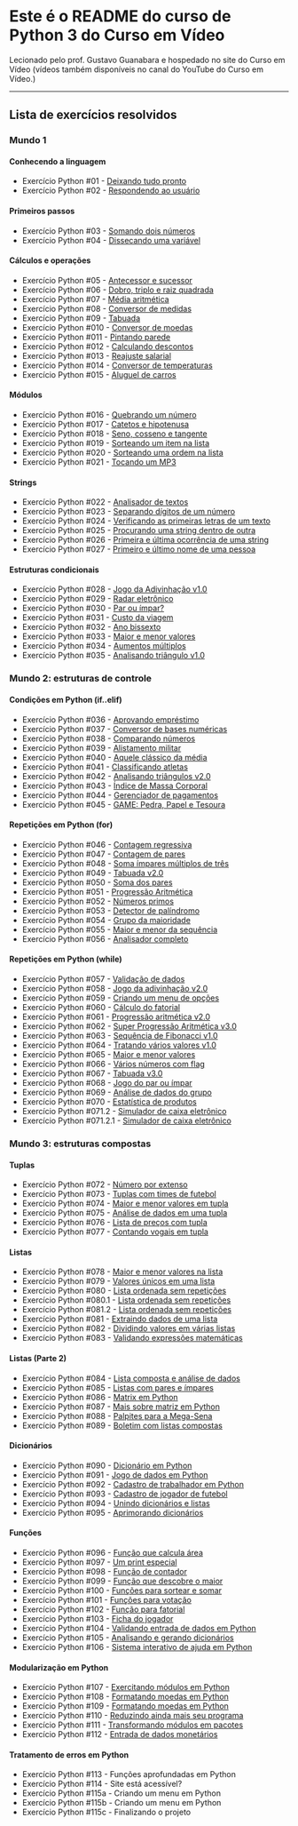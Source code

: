 
# Este é o README do curso de Python 3 do Curso em Vídeo

Lecionado pelo prof. Gustavo Guanabara e hospedado no site do Curso em Vídeo (vídeos também disponíveis no canal do YouTube do Curso em Vídeo.)

---

## Lista de exercícios resolvidos

### Mundo 1

#### Conhecendo a linguagem

- Exercício Python #01 - [Deixando tudo pronto](https://github.com/guiemi-learning-center/curso-python-gustavo-guanabara/blob/master/mundo_1/Aula_1_a_5_Conhecendo_a_Linguagem/desafio_1.py)
- Exercício Python #02 - [Respondendo ao usuário](https://github.com/guiemi-learning-center/curso-python-gustavo-guanabara/blob/master/mundo_1/Aula_1_a_5_Conhecendo_a_Linguagem/desafio_2.py)

#### Primeiros passos

- Exercício Python #03 - [Somando dois números](https://github.com/guiemi-learning-center/curso-python-gustavo-guanabara/blob/master/mundo_1/Aula_1_a_5_Conhecendo_a_Linguagem/desafio_3.py)
- Exercício Python #04 - [Dissecando uma variável](https://github.com/guiemi-learning-center/curso-python-gustavo-guanabara/blob/master/mundo_1/Aula_6_Primeiros_Passos/desafio_4.py)

#### Cálculos e operações

- Exercício Python #05 - [Antecessor e sucessor](https://github.com/guiemi-learning-center/curso-python-gustavo-guanabara/blob/master/mundo_1/Aula_7_Calculos_e_Operacoes/desafio_5.py)
- Exercício Python #06 - [Dobro, triplo e raiz quadrada](https://github.com/guiemi-learning-center/curso-python-gustavo-guanabara/blob/master/mundo_1/Aula_7_Calculos_e_Operacoes/desafio_6.py)
- Exercício Python #07 - [Média aritmética](https://github.com/guiemi-learning-center/curso-python-gustavo-guanabara/blob/master/mundo_1/Aula_7_Calculos_e_Operacoes/desafio_7.py)
- Exercício Python #08 - [Conversor de medidas](https://github.com/guiemi-learning-center/curso-python-gustavo-guanabara/blob/master/mundo_1/Aula_7_Calculos_e_Operacoes/desafio_8.py)
- Exercício Python #09 - [Tabuada](https://github.com/guiemi-learning-center/curso-python-gustavo-guanabara/blob/master/mundo_1/Aula_7_Calculos_e_Operacoes/desafio_9.py)
- Exercício Python #010 - [Conversor de moedas](https://github.com/guiemi-learning-center/curso-python-gustavo-guanabara/blob/master/mundo_1/Aula_7_Calculos_e_Operacoes/desafio_10.py)
- Exercício Python #011 - [Pintando parede](https://github.com/guiemi-learning-center/curso-python-gustavo-guanabara/blob/master/mundo_1/Aula_7_Calculos_e_Operacoes/desafio_11.py)
- Exercício Python #012 - [Calculando descontos](https://github.com/guiemi-learning-center/curso-python-gustavo-guanabara/blob/master/mundo_1/Aula_7_Calculos_e_Operacoes/desafio_12.py)
- Exercício Python #013 - [Reajuste salarial](https://github.com/guiemi-learning-center/curso-python-gustavo-guanabara/blob/master/mundo_1/Aula_7_Calculos_e_Operacoes/desafio_13.py)
- Exercício Python #014 - [Conversor de temperaturas](https://github.com/guiemi-learning-center/curso-python-gustavo-guanabara/blob/master/mundo_1/Aula_7_Calculos_e_Operacoes/desafio_14.py)
- Exercício Python #015 - [Aluguel de carros](https://github.com/guiemi-learning-center/curso-python-gustavo-guanabara/blob/master/mundo_1/Aula_7_Calculos_e_Operacoes/desafio_15.py)

#### Módulos

- Exercício Python #016 - [Quebrando um número](https://github.com/guiemi-learning-center/curso-python-gustavo-guanabara/blob/master/mundo_1/Aula_8_Modulos/desafio_16.py)
- Exercício Python #017 - [Catetos e hipotenusa](https://github.com/guiemi-learning-center/curso-python-gustavo-guanabara/blob/master/mundo_1/Aula_8_Modulos/desafio_17.py)
- Exercício Python #018 - [Seno, cosseno e tangente](https://github.com/guiemi-learning-center/curso-python-gustavo-guanabara/blob/master/mundo_1/Aula_8_Modulos/desafio_18.py)
- Exercício Python #019 - [Sorteando um item na lista](https://github.com/guiemi-learning-center/curso-python-gustavo-guanabara/blob/master/mundo_1/Aula_8_Modulos/desafio_19.py)
- Exercício Python #020 - [Sorteando uma ordem na lista](https://github.com/guiemi-learning-center/curso-python-gustavo-guanabara/blob/master/mundo_1/Aula_8_Modulos/desafio_20.py)
- Exercício Python #021 - [Tocando um MP3](https://github.com/guiemi-learning-center/curso-python-gustavo-guanabara/blob/master/mundo_1/Aula_8_Modulos/desafio_21.py)

#### Strings

- Exercício Python #022 - [Analisador de textos](https://github.com/guiemi-learning-center/curso-python-gustavo-guanabara/blob/master/mundo_1/Aula_9_Strings/desafio_22.py)
- Exercício Python #023 - [Separando dígitos de um número](https://github.com/guiemi-learning-center/curso-python-gustavo-guanabara/blob/master/mundo_1/Aula_9_Strings/desafio_23.py)
- Exercício Python #024 - [Verificando as primeiras letras de um texto](https://github.com/guiemi-learning-center/curso-python-gustavo-guanabara/blob/master/mundo_1/Aula_9_Strings/desafio_24.py)
- Exercício Python #025 - [Procurando uma string dentro de outra](https://github.com/guiemi-learning-center/curso-python-gustavo-guanabara/blob/master/mundo_1/Aula_9_Strings/desafio_25.py)
- Exercício Python #026 - [Primeira e última ocorrência de uma string](https://github.com/guiemi-learning-center/curso-python-gustavo-guanabara/blob/master/mundo_1/Aula_9_Strings/desafio_26.py)
- Exercício Python #027 - [Primeiro e último nome de uma pessoa](https://github.com/guiemi-learning-center/curso-python-gustavo-guanabara/blob/master/mundo_1/Aula_9_Strings/desafio_27.py)

#### Estruturas condicionais

- Exercício Python #028 - [Jogo da Adivinhação v1.0](https://github.com/guiemi-learning-center/curso-python-gustavo-guanabara/blob/master/mundo_1/Aula_10_Estruturas_Condicionais/desafio_28.py)
- Exercício Python #029 - [Radar eletrônico](https://github.com/guiemi-learning-center/curso-python-gustavo-guanabara/blob/master/mundo_1/Aula_10_Estruturas_Condicionais/desafio_29.py)
- Exercício Python #030 - [Par ou ímpar?](https://github.com/guiemi-learning-center/curso-python-gustavo-guanabara/blob/master/mundo_1/Aula_10_Estruturas_Condicionais/desafio_30.py)
- Exercício Python #031 - [Custo da viagem](https://github.com/guiemi-learning-center/curso-python-gustavo-guanabara/blob/master/mundo_1/Aula_10_Estruturas_Condicionais/desafio_31.py)
- Exercício Python #032 - [Ano bissexto](https://github.com/guiemi-learning-center/curso-python-gustavo-guanabara/blob/master/mundo_1/Aula_10_Estruturas_Condicionais/desafio_32.py)
- Exercício Python #033 - [Maior e menor valores](https://github.com/guiemi-learning-center/curso-python-gustavo-guanabara/blob/master/mundo_1/Aula_10_Estruturas_Condicionais/desafio_33.py)
- Exercício Python #034 - [Aumentos múltiplos](https://github.com/guiemi-learning-center/curso-python-gustavo-guanabara/blob/master/mundo_1/Aula_10_Estruturas_Condicionais/desafio_34.py)
- Exercício Python #035 - [Analisando triângulo v1.0](https://github.com/guiemi-learning-center/curso-python-gustavo-guanabara/blob/master/mundo_1/Aula_10_Estruturas_Condicionais/desafio_35.py)

### Mundo 2: estruturas de controle

#### Condições em Python (if..elif)

- Exercício Python #036 - [Aprovando empréstimo](https://github.com/guiemi-learning-center/curso-python-gustavo-guanabara/blob/master/mundo_2/aula_12/desafio_36.py)
- Exercício Python #037 - [Conversor de bases numéricas](https://github.com/guiemi-learning-center/curso-python-gustavo-guanabara/blob/master/mundo_2/aula_12/desafio_37.py)
- Exercício Python #038 - [Comparando números](https://github.com/guiemi-learning-center/curso-python-gustavo-guanabara/blob/master/mundo_2/aula_12/desafio_38.py)
- Exercício Python #039 - [Alistamento militar](https://github.com/guiemi-learning-center/curso-python-gustavo-guanabara/blob/master/mundo_2/aula_12/desafio_39.py)
- Exercício Python #040 - [Aquele clássico da média](https://github.com/guiemi-learning-center/curso-python-gustavo-guanabara/blob/master/mundo_2/aula_12/desafio_40.py)
- Exercício Python #041 - [Classificando atletas](https://github.com/guiemi-learning-center/curso-python-gustavo-guanabara/blob/master/mundo_2/aula_12/desafio_41.py)
- Exercício Python #042 - [Analisando triângulos v2.0](https://github.com/guiemi-learning-center/curso-python-gustavo-guanabara/blob/master/mundo_2/aula_12/desafio_42.py)
- Exercício Python #043 - [Índice de Massa Corporal](https://github.com/guiemi-learning-center/curso-python-gustavo-guanabara/blob/master/mundo_2/aula_12/desafio_43.py)
- Exercício Python #044 - [Gerenciador de pagamentos](https://github.com/guiemi-learning-center/curso-python-gustavo-guanabara/blob/master/mundo_2/aula_12/desafio_44.py)
- Exercício Python #045 - [GAME: Pedra, Papel e Tesoura](https://github.com/guiemi-learning-center/curso-python-gustavo-guanabara/blob/master/mundo_2/aula_12/desafio_45.py)

#### Repetições em Python (for)

- Exercício Python #046 - [Contagem regressiva](https://github.com/guiemi-learning-center/curso-python-gustavo-guanabara/blob/master/mundo_2/aula_13/desafio_46.py)
- Exercício Python #047 - [Contagem de pares](https://github.com/guiemi-learning-center/curso-python-gustavo-guanabara/blob/master/mundo_2/aula_13/desafio_47.py)
- Exercício Python #048 - [Soma ímpares múltiplos de três](https://github.com/guiemi-learning-center/curso-python-gustavo-guanabara/blob/master/mundo_2/aula_13/desafio_48.py)
- Exercício Python #049 - [Tabuada v2.0](https://github.com/guiemi-learning-center/curso-python-gustavo-guanabara/blob/master/mundo_2/aula_13/desafio_49.py)
- Exercício Python #050 - [Soma dos pares](https://github.com/guiemi-learning-center/curso-python-gustavo-guanabara/blob/master/mundo_2/aula_13/desafio_50.py)
- Exercício Python #051 - [Progressão Aritmética](https://github.com/guiemi-learning-center/curso-python-gustavo-guanabara/blob/master/mundo_2/aula_13/desafio_51.py)
- Exercício Python #052 - [Números primos](https://github.com/guiemi-learning-center/curso-python-gustavo-guanabara/blob/master/mundo_2/aula_13/desafio_52.py)
- Exercício Python #053 - [Detector de palíndromo](https://github.com/guiemi-learning-center/curso-python-gustavo-guanabara/blob/master/mundo_2/aula_13/desafio_53.py)
- Exercício Python #054 - [Grupo da maioridade](https://github.com/guiemi-learning-center/curso-python-gustavo-guanabara/blob/master/mundo_2/aula_13/desafio_54.py)
- Exercício Python #055 - [Maior e menor da sequência](https://github.com/guiemi-learning-center/curso-python-gustavo-guanabara/blob/master/mundo_2/aula_13/desafio_55.py)
- Exercício Python #056 - [Analisador completo](https://github.com/guiemi-learning-center/curso-python-gustavo-guanabara/blob/master/mundo_2/aula_13/desafio_56.py)

#### Repetições em Python (while)

- Exercício Python #057 - [Validação de dados](https://github.com/guiemi-learning-center/curso-python-gustavo-guanabara/blob/master/mundo_2/aula_14/desafio_57.py)
- Exercício Python #058 - [Jogo da adivinhação v2.0](https://github.com/guiemi-learning-center/curso-python-gustavo-guanabara/blob/master/mundo_2/aula_14/desafio_58.py)
- Exercício Python #059 - [Criando um menu de opções](https://github.com/guiemi-learning-center/curso-python-gustavo-guanabara/blob/master/mundo_2/aula_14/desafio_59.py)
- Exercício Python #060 - [Cálculo do fatorial](https://github.com/guiemi-learning-center/curso-python-gustavo-guanabara/blob/master/mundo_2/aula_14/desafio_60.py)
- Exercício Python #061 - [Progressão aritmética v2.0](https://github.com/guiemi-learning-center/curso-python-gustavo-guanabara/blob/master/mundo_2/aula_14/desafio_61.py)
- Exercício Python #062 - [Super Progressão Aritmética v3.0](https://github.com/guiemi-learning-center/curso-python-gustavo-guanabara/blob/master/mundo_2/aula_14/desafio_62.py)
- Exercício Python #063 - [Sequência de Fibonacci v1.0](https://github.com/guiemi-learning-center/curso-python-gustavo-guanabara/blob/master/mundo_2/aula_14/desafio_63.py)
- Exercício Python #064 - [Tratando vários valores v1.0](https://github.com/guiemi-learning-center/curso-python-gustavo-guanabara/blob/master/mundo_2/aula_14/desafio_64.py)
- Exercício Python #065 - [Maior e menor valores](https://github.com/guiemi-learning-center/curso-python-gustavo-guanabara/blob/master/mundo_2/aula_14/desafio_65.py)
- Exercício Python #066 - [Vários números com flag](https://github.com/guiemi-learning-center/curso-python-gustavo-guanabara/blob/master/mundo_2/aula_15/desafio_66.py)
- Exercício Python #067 - [Tabuada v3.0](https://github.com/guiemi-learning-center/curso-python-gustavo-guanabara/blob/master/mundo_2/aula_15/desafio_67.py)
- Exercício Python #068 - [Jogo do par ou ímpar](https://github.com/guiemi-learning-center/curso-python-gustavo-guanabara/blob/master/mundo_2/aula_15/desafio_68.1.py)
- Exercício Python #069 - [Análise de dados do grupo](https://github.com/guiemi-learning-center/curso-python-gustavo-guanabara/blob/master/mundo_2/aula_15/desafio_69.py)
- Exercício Python #070 - [Estatística de produtos](https://github.com/guiemi-learning-center/curso-python-gustavo-guanabara/blob/master/mundo_2/aula_15/desafio_70.py)
- Exercício Python #071.2 - [Simulador de caixa eletrônico](https://github.com/guiemi-learning-center/curso-python-gustavo-guanabara/blob/master/mundo_2/aula_15/desafio_71.2.py)
- Exercício Python #071.2.1 - [Simulador de caixa eletrônico](https://github.com/guiemi-learning-center/curso-python-gustavo-guanabara/blob/master/mundo_2/aula_15/desafio_71.2.1.py)

### Mundo 3: estruturas compostas

#### Tuplas

- Exercício Python #072 - [Número por extenso](https://github.com/guiemi-learning-center/curso-python-gustavo-guanabara/blob/master/mundo_3/aula_16/desafio_72.py)
- Exercício Python #073 - [Tuplas com times de futebol](https://github.com/guiemi-learning-center/curso-python-gustavo-guanabara/blob/master/mundo_3/aula_16/desafio_73.py)
- Exercício Python #074 - [Maior e menor valores em tupla](https://github.com/guiemi-learning-center/curso-python-gustavo-guanabara/blob/master/mundo_3/aula_16/desafio_74.py)
- Exercício Python #075 - [Análise de dados em uma tupla](https://github.com/guiemi-learning-center/curso-python-gustavo-guanabara/blob/master/mundo_3/aula_16/desafio_75.py)
- Exercício Python #076 - [Lista de preços com tupla](https://github.com/guiemi-learning-center/curso-python-gustavo-guanabara/blob/master/mundo_3/aula_16/desafio_76.py)
- Exercício Python #077 - [Contando vogais em tupla](https://github.com/guiemi-learning-center/curso-python-gustavo-guanabara/blob/master/mundo_3/aula_16/desafio_77.py)

#### Listas

- Exercício Python #078 - [Maior e menor valores na lista](https://github.com/guiemi-learning-center/curso-python-gustavo-guanabara/blob/master/mundo_3/aula_17/desafio_78.py)
- Exercício Python #079 - [Valores únicos em uma lista](https://github.com/guiemi-learning-center/curso-python-gustavo-guanabara/blob/master/mundo_3/aula_17/desafio_79.py)
- Exercício Python #080 - [Lista ordenada sem repetições](https://github.com/guiemi-learning-center/curso-python-gustavo-guanabara/blob/master/mundo_3/aula_17/desafio_80.py)
- Exercício Python #080.1 - [Lista ordenada sem repetições](https://github.com/guiemi-learning-center/curso-python-gustavo-guanabara/blob/master/mundo_3/aula_17/desafio_80.1.py)
- Exercício Python #081.2 - [Lista ordenada sem repetições](https://github.com/guiemi-learning-center/curso-python-gustavo-guanabara/blob/master/mundo_3/aula_17/desafio_80.2.py)
- Exercício Python #081 - [Extraindo dados de uma lista](https://github.com/guiemi-learning-center/curso-python-gustavo-guanabara/blob/master/mundo_3/aula_17/desafio_81.py)
- Exercício Python #082 - [Dividindo valores em várias listas](https://github.com/guiemi-learning-center/curso-python-gustavo-guanabara/blob/master/mundo_3/aula_17/desafio_82.py)
- Exercício Python #083 - [Validando expressões matemáticas](https://github.com/guiemi-learning-center/curso-python-gustavo-guanabara/blob/master/mundo_3/aula_17/desafio_83.py)

#### Listas (Parte 2)

- Exercício Python #084 - [Lista composta e análise de dados](https://github.com/guiemi-learning-center/curso-python-gustavo-guanabara/blob/master/mundo_3/aula_18/desafio_84.py)
- Exercício Python #085 - [Listas com pares e ímpares](https://github.com/guiemi-learning-center/curso-python-gustavo-guanabara/blob/master/mundo_3/aula_18/desafio_85.py)
- Exercício Python #086 - [Matrix em Python](https://github.com/guiemi-learning-center/curso-python-gustavo-guanabara/blob/master/mundo_3/aula_18/desafio_86.py)
- Exercício Python #087 - [Mais sobre matriz em Python](https://github.com/guiemi-learning-center/curso-python-gustavo-guanabara/blob/master/mundo_3/aula_18/desafio_87.py)
- Exercício Python #088 - [Palpites para a Mega-Sena](https://github.com/guiemi-learning-center/curso-python-gustavo-guanabara/blob/master/mundo_3/aula_18/desafio_88.py)
- Exercício Python #089 - [Boletim com listas compostas](https://github.com/guiemi-learning-center/curso-python-gustavo-guanabara/blob/master/mundo_3/aula_18/desafio_89.py)

#### Dicionários

- Exercício Python #090 - [Dicionário em Python](https://github.com/guiemi-learning-center/curso-python-gustavo-guanabara/blob/master/mundo_3/aula_19/desafio_90.py)
- Exercício Python #091 - [Jogo de dados em Python](https://github.com/guiemi-learning-center/curso-python-gustavo-guanabara/blob/master/mundo_3/aula_19/desafio_91.py)
- Exercício Python #092 - [Cadastro de trabalhador em Python](https://github.com/guiemi-learning-center/curso-python-gustavo-guanabara/blob/master/mundo_3/aula_19/desafio_92.py)
- Exercício Python #093 - [Cadastro de jogador de futebol](https://github.com/guiemi-learning-center/curso-python-gustavo-guanabara/blob/master/mundo_3/aula_19/desafio_93.py)
- Exercício Python #094 - [Unindo dicionários e listas](https://github.com/guiemi-learning-center/curso-python-gustavo-guanabara/blob/master/mundo_3/aula_19/desafio_94.py)
- Exercício Python #095 - [Aprimorando dicionários](https://github.com/guiemi-learning-center/curso-python-gustavo-guanabara/blob/master/mundo_3/aula_19/desafio_95.py)

#### Funções

- Exercício Python #096 - [Função que calcula área](https://github.com/guiemi-learning-center/curso-python-gustavo-guanabara/blob/master/mundo_3/aula_20/desafio_96.py)
- Exercício Python #097 - [Um print especial](https://github.com/guiemi-learning-center/curso-python-gustavo-guanabara/blob/master/mundo_3/aula_20/desafio_97.py)
- Exercício Python #098 - [Função de contador](https://github.com/guiemi-learning-center/curso-python-gustavo-guanabara/blob/master/mundo_3/aula_20/desafio_98.py)
- Exercício Python #099 - [Função que descobre o maior](https://github.com/guiemi-learning-center/curso-python-gustavo-guanabara/blob/master/mundo_3/aula_20/desafio_99.py)
- Exercício Python #100 - [Funções para sortear e somar](https://github.com/guiemi-learning-center/curso-python-gustavo-guanabara/blob/master/mundo_3/aula_20/desafio_100.py)
- Exercício Python #101 - [Funções para votação](https://github.com/guiemi-learning-center/curso-python-gustavo-guanabara/blob/master/mundo_3/aula_21/desafio_101.py)
- Exercício Python #102 - [Função para fatorial](https://github.com/guiemi-learning-center/curso-python-gustavo-guanabara/blob/master/mundo_3/aula_21/desafio_102.py)
- Exercício Python #103 - [Ficha do jogador](https://github.com/guiemi-learning-center/curso-python-gustavo-guanabara/blob/master/mundo_3/aula_21/desafio_103.py)
- Exercício Python #104 - [Validando entrada de dados em Python](https://github.com/guiemi-learning-center/curso-python-gustavo-guanabara/blob/master/mundo_3/aula_21/desafio_104.py)
- Exercício Python #105 - [Analisando e gerando dicionários](https://github.com/guiemi-learning-center/curso-python-gustavo-guanabara/blob/master/mundo_3/aula_21/desafio_105.py)
- Exercício Python #106 - [Sistema interativo de ajuda em Python](https://github.com/guiemi-learning-center/curso-python-gustavo-guanabara/blob/master/mundo_3/aula_21/desafio_106.py)

#### Modularização em Python

- Exercício Python #107 - [Exercitando módulos em Python](https://github.com/divertimentos/Curso-Python-Gustavo-Guanabara/blob/master/mundo_3/aula_22/divertimentos/desafio_107/desafio_107.py)
- Exercício Python #108 - [Formatando moedas em Python](https://github.com/divertimentos/Curso-Python-Gustavo-Guanabara/tree/master/mundo_3/aula_22/divertimentos/desafio_108/desafio_108.py)
- Exercício Python #109 - [Formatando moedas em Python](https://github.com/divertimentos/Curso-Python-Gustavo-Guanabara/tree/master/mundo_3/aula_22/divertimentos/desafio_109/desafio_109.py)
- Exercício Python #110 - [Reduzindo ainda mais seu programa](https://github.com/divertimentos/Curso-Python-Gustavo-Guanabara/tree/master/mundo_3/aula_22/divertimentos/desafio_110/desafio_110.py)
- Exercício Python #111 - [Transformando módulos em pacotes](https://github.com/divertimentos/Curso-Python-Gustavo-Guanabara/tree/master/mundo_3/aula_22/divertimentos/desafio_111/desafio_111.py)
- Exercício Python #112 - [Entrada de dados monetários](https://github.com/divertimentos/Curso-Python-Gustavo-Guanabara/tree/master/mundo_3/aula_22/divertimentos/desafio_112/desafio_112.py)

#### Tratamento de erros em Python

- Exercício Python #113 - Funções aprofundadas em Python
- Exercício Python #114 - Site está acessível?
- Exercício Python #115a - Criando um menu em Python
- Exercício Python #115b - Criando um menu em Python
- Exercício Python #115c - Finalizando o projeto
